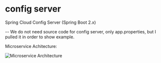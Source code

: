 # config server
Spring Cloud Config Server (Spring Boot 2.x)

-- We do not need source code for config server, only app.properties, but I pulled it in order to show example.

Microservice Achitecture:

![Microservice Architecture](https://user-images.githubusercontent.com/13574195/104824610-aa314500-586c-11eb-9106-d4aa313d5317.jpg?raw=true)
